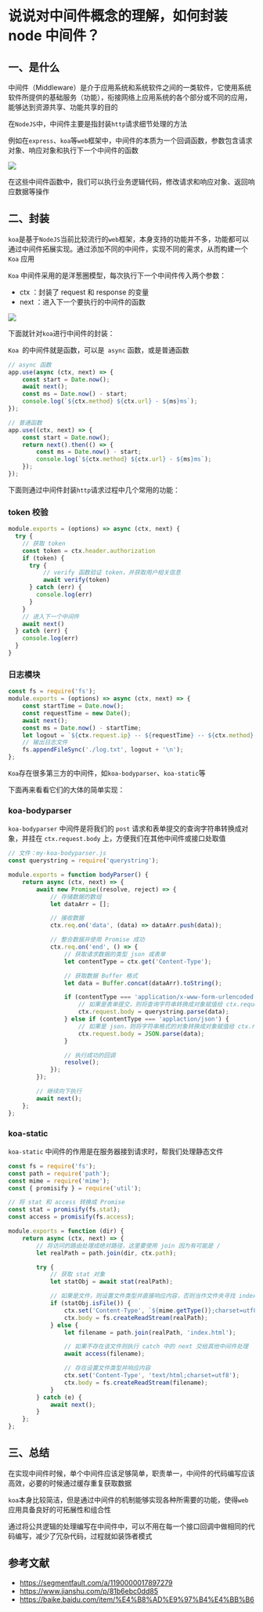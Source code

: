 # 说说对中间件概念的理解，如何封装 node 中间件？

## 一、是什么

中间件（Middleware）是介于应用系统和系统软件之间的一类软件，它使用系统软件所提供的基础服务（功能），衔接网络上应用系统的各个部分或不同的应用，能够达到资源共享、功能共享的目的

在`NodeJS`中，中间件主要是指封装`http`请求细节处理的方法

例如在`express`、`koa`等`web`框架中，中间件的本质为一个回调函数，参数包含请求对象、响应对象和执行下一个中间件的函数

![](../../image/interview-nodejs-10.png)

在这些中间件函数中，我们可以执行业务逻辑代码，修改请求和响应对象、返回响应数据等操作

## 二、封装

`koa`是基于`NodeJS`当前比较流行的`web`框架，本身支持的功能并不多，功能都可以通过中间件拓展实现。通过添加不同的中间件，实现不同的需求，从而构建一个 `Koa` 应用

`Koa` 中间件采用的是洋葱圈模型，每次执行下一个中间件传入两个参数：

- ctx ：封装了 request 和 response 的变量
- next ：进入下一个要执行的中间件的函数

![](../../image/interview-nodejs-11.png)

下面就针对`koa`进行中间件的封装：

`Koa `的中间件就是函数，可以是` async` 函数，或是普通函数

```js
// async 函数
app.use(async (ctx, next) => {
	const start = Date.now();
	await next();
	const ms = Date.now() - start;
	console.log(`${ctx.method} ${ctx.url} - ${ms}ms`);
});

// 普通函数
app.use((ctx, next) => {
	const start = Date.now();
	return next().then(() => {
		const ms = Date.now() - start;
		console.log(`${ctx.method} ${ctx.url} - ${ms}ms`);
	});
});
```

下面则通过中间件封装`http`请求过程中几个常用的功能：

### token 校验

```js
module.exports = (options) => async (ctx, next) {
  try {
    // 获取 token
    const token = ctx.header.authorization
    if (token) {
      try {
          // verify 函数验证 token，并获取用户相关信息
          await verify(token)
      } catch (err) {
        console.log(err)
      }
    }
    // 进入下一个中间件
    await next()
  } catch (err) {
    console.log(err)
  }
}
```

### 日志模块

```js
const fs = require('fs');
module.exports = (options) => async (ctx, next) => {
	const startTime = Date.now();
	const requestTime = new Date();
	await next();
	const ms = Date.now() - startTime;
	let logout = `${ctx.request.ip} -- ${requestTime} -- ${ctx.method} -- ${ctx.url} -- ${ms}ms`;
	// 输出日志文件
	fs.appendFileSync('./log.txt', logout + '\n');
};
```

`Koa`存在很多第三方的中间件，如`koa-bodyparser`、`koa-static`等

下面再来看看它们的大体的简单实现：

### koa-bodyparser

`koa-bodyparser` 中间件是将我们的 `post` 请求和表单提交的查询字符串转换成对象，并挂在 `ctx.request.body` 上，方便我们在其他中间件或接口处取值

```js
// 文件：my-koa-bodyparser.js
const querystring = require('querystring');

module.exports = function bodyParser() {
	return async (ctx, next) => {
		await new Promise((resolve, reject) => {
			// 存储数据的数组
			let dataArr = [];

			// 接收数据
			ctx.req.on('data', (data) => dataArr.push(data));

			// 整合数据并使用 Promise 成功
			ctx.req.on('end', () => {
				// 获取请求数据的类型 json 或表单
				let contentType = ctx.get('Content-Type');

				// 获取数据 Buffer 格式
				let data = Buffer.concat(dataArr).toString();

				if (contentType === 'application/x-www-form-urlencoded') {
					// 如果是表单提交，则将查询字符串转换成对象赋值给 ctx.request.body
					ctx.request.body = querystring.parse(data);
				} else if (contentType === 'applaction/json') {
					// 如果是 json，则将字符串格式的对象转换成对象赋值给 ctx.request.body
					ctx.request.body = JSON.parse(data);
				}

				// 执行成功的回调
				resolve();
			});
		});

		// 继续向下执行
		await next();
	};
};
```

### koa-static

`koa-static` 中间件的作用是在服务器接到请求时，帮我们处理静态文件

```js
const fs = require('fs');
const path = require('path');
const mime = require('mime');
const { promisify } = require('util');

// 将 stat 和 access 转换成 Promise
const stat = promisify(fs.stat);
const access = promisify(fs.access);

module.exports = function (dir) {
	return async (ctx, next) => {
		// 将访问的路由处理成绝对路径，这里要使用 join 因为有可能是 /
		let realPath = path.join(dir, ctx.path);

		try {
			// 获取 stat 对象
			let statObj = await stat(realPath);

			// 如果是文件，则设置文件类型并直接响应内容，否则当作文件夹寻找 index.html
			if (statObj.isFile()) {
				ctx.set('Content-Type', `${mime.getType()};charset=utf8`);
				ctx.body = fs.createReadStream(realPath);
			} else {
				let filename = path.join(realPath, 'index.html');

				// 如果不存在该文件则执行 catch 中的 next 交给其他中间件处理
				await access(filename);

				// 存在设置文件类型并响应内容
				ctx.set('Content-Type', 'text/html;charset=utf8');
				ctx.body = fs.createReadStream(filename);
			}
		} catch (e) {
			await next();
		}
	};
};
```

## 三、总结

在实现中间件时候，单个中间件应该足够简单，职责单一，中间件的代码编写应该高效，必要的时候通过缓存重复获取数据

`koa`本身比较简洁，但是通过中间件的机制能够实现各种所需要的功能，使得`web`应用具备良好的可拓展性和组合性

通过将公共逻辑的处理编写在中间件中，可以不用在每一个接口回调中做相同的代码编写，减少了冗杂代码，过程就如装饰者模式

## 参考文献

- https://segmentfault.com/a/1190000017897279
- https://www.jianshu.com/p/81b6ebc0dd85
- https://baike.baidu.com/item/%E4%B8%AD%E9%97%B4%E4%BB%B6
